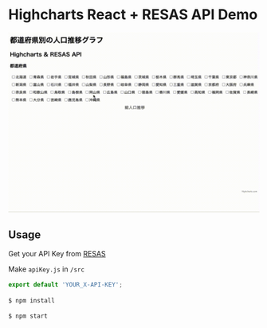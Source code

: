 # Highcharts React + RESAS API Demo

![demo](https://github.com/ryecnnel/react-hchart/blob/main/react-hc-demo.gif)

## Usage

Get your API Key from [RESAS](https://opendata.resas-portal.go.jp)

Make `apiKey.js` in `/src`

```apiKey.js
export default 'YOUR_X-API-KEY';
```

`$ npm install`

`$ npm start`
